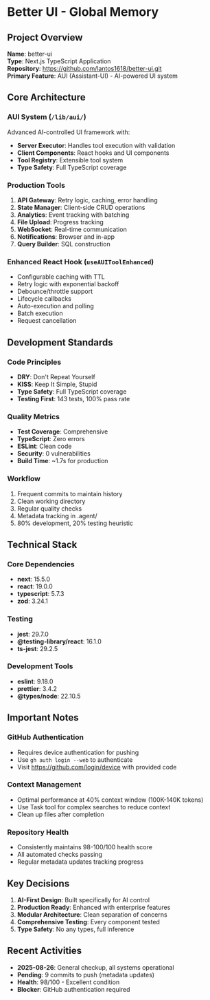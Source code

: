 # Better UI - Global Memory

## Project Overview
**Name**: better-ui  
**Type**: Next.js TypeScript Application  
**Repository**: https://github.com/lantos1618/better-ui.git  
**Primary Feature**: AUI (Assistant-UI) - AI-powered UI system

## Core Architecture

### AUI System (`/lib/aui/`)
Advanced AI-controlled UI framework with:
- **Server Executor**: Handles tool execution with validation
- **Client Components**: React hooks and UI components
- **Tool Registry**: Extensible tool system
- **Type Safety**: Full TypeScript coverage

### Production Tools
1. **API Gateway**: Retry logic, caching, error handling
2. **State Manager**: Client-side CRUD operations
3. **Analytics**: Event tracking with batching
4. **File Upload**: Progress tracking
5. **WebSocket**: Real-time communication
6. **Notifications**: Browser and in-app
7. **Query Builder**: SQL construction

### Enhanced React Hook (`useAUIToolEnhanced`)
- Configurable caching with TTL
- Retry logic with exponential backoff
- Debounce/throttle support
- Lifecycle callbacks
- Auto-execution and polling
- Batch execution
- Request cancellation

## Development Standards

### Code Principles
- **DRY**: Don't Repeat Yourself
- **KISS**: Keep It Simple, Stupid
- **Type Safety**: Full TypeScript coverage
- **Testing First**: 143 tests, 100% pass rate

### Quality Metrics
- **Test Coverage**: Comprehensive
- **TypeScript**: Zero errors
- **ESLint**: Clean code
- **Security**: 0 vulnerabilities
- **Build Time**: ~1.7s for production

### Workflow
1. Frequent commits to maintain history
2. Clean working directory
3. Regular quality checks
4. Metadata tracking in .agent/
5. 80% development, 20% testing heuristic

## Technical Stack

### Core Dependencies
- **next**: 15.5.0
- **react**: 19.0.0
- **typescript**: 5.7.3
- **zod**: 3.24.1

### Testing
- **jest**: 29.7.0
- **@testing-library/react**: 16.1.0
- **ts-jest**: 29.2.5

### Development Tools
- **eslint**: 9.18.0
- **prettier**: 3.4.2
- **@types/node**: 22.10.5

## Important Notes

### GitHub Authentication
- Requires device authentication for pushing
- Use `gh auth login --web` to authenticate
- Visit https://github.com/login/device with provided code

### Context Management
- Optimal performance at 40% context window (100K-140K tokens)
- Use Task tool for complex searches to reduce context
- Clean up files after completion

### Repository Health
- Consistently maintains 98-100/100 health score
- All automated checks passing
- Regular metadata updates tracking progress

## Key Decisions

1. **AI-First Design**: Built specifically for AI control
2. **Production Ready**: Enhanced with enterprise features
3. **Modular Architecture**: Clean separation of concerns
4. **Comprehensive Testing**: Every component tested
5. **Type Safety**: No any types, full inference

## Recent Activities

- **2025-08-26**: General checkup, all systems operational
- **Pending**: 9 commits to push (metadata updates)
- **Health**: 98/100 - Excellent condition
- **Blocker**: GitHub authentication required
